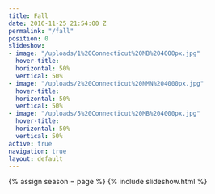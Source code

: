 ```yaml
---
title: Fall
date: 2016-11-25 21:54:00 Z
permalink: "/fall"
position: 0
slideshow:
- image: "/uploads/1%20Connecticut%20MB%204000px.jpg"
  hover-title: 
  horizontal: 50%
  vertical: 50%
- image: "/uploads/2%20Connecticut%20NMN%204000px.jpg"
  hover-title: 
  horizontal: 50%
  vertical: 50%
- image: "/uploads/5%20Connecticut%20MB%204000px.jpg"
  hover-title: 
  horizontal: 50%
  vertical: 50%
active: true
navigation: true
layout: default
---
```


{% assign season = page %}
{% include slideshow.html %}

